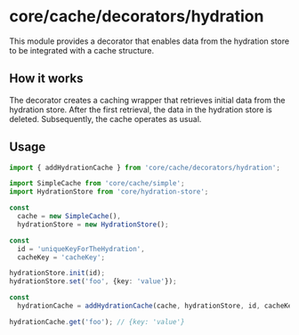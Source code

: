 # core/cache/decorators/hydration

This module provides a decorator that enables data from the hydration store to be integrated with a cache structure.

## How it works

The decorator creates a caching wrapper that retrieves initial data from the hydration store.
After the first retrieval, the data in the hydration store is deleted.
Subsequently, the cache operates as usual.

## Usage

```typescript
import { addHydrationCache } from 'core/cache/decorators/hydration';

import SimpleCache from 'core/cache/simple';
import HydrationStore from 'core/hydration-store';

const
  cache = new SimpleCache(),
  hydrationStore = new HydrationStore();

const
  id = 'uniqueKeyForTheHydration',
  cacheKey = 'cacheKey';

hydrationStore.init(id);
hydrationStore.set('foo', {key: 'value'});

const
  hydrationCache = addHydrationCache(cache, hydrationStore, id, cacheKey);

hydrationCache.get('foo'); // {key: 'value'}
```


